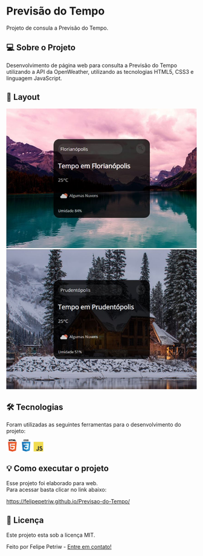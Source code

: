 # Previsão do Tempo
Projeto de consula a Previsão do Tempo.

## 💻 Sobre o Projeto
Desenvolvimento de página web para consulta a Previsão do Tempo utilizando a API da OpenWeather, utilizando as tecnologias HTML5, CSS3 e linguagem JavaScript.

## 🎨 Layout

![image](https://github.com/FelipePetriw/Previsao-do-Tempo/blob/main/img/Apresenta%C3%A7%C3%A3o%2001.JPG)
![image](https://github.com/FelipePetriw/Previsao-do-Tempo/blob/main/img/Apresenta%C3%A7%C3%A3o%2002.JPG)

## 🛠 Tecnologias

Foram utilizadas as seguintes ferramentas para o desenvolvimento do projeto:

<code><img height="32" src="https://raw.githubusercontent.com/github/explore/80688e429a7d4ef2fca1e82350fe8e3517d3494d/topics/html/html.png" alt="HTML5"/></code>
<code><img height="32" src="https://raw.githubusercontent.com/github/explore/80688e429a7d4ef2fca1e82350fe8e3517d3494d/topics/css/css.png" alt="CSS"/></code>
<code><img height="26" src="https://github.com/devicons/devicon/blob/master/icons/javascript/javascript-original.svg" alt="JavaScript"/></code>

## 💡 Como executar o projeto

Esse projeto foi elaborado para web. </br>
Para acessar basta clicar no link abaixo:

https://felipepetriw.github.io/Previsao-do-Tempo/

## 📝 Licença

Este projeto esta sob a licença MIT.

Feito por Felipe Petriw - [Entre em contato!](https://www.linkedin.com/in/felipepetriw/)
